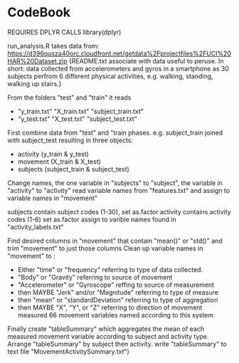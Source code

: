 CodeBook
==============

REQUIRES DPLYR CALLS library(dplyr)

run_analysis.R takes data from:
  https://d396qusza40orc.cloudfront.net/getdata%2Fprojectfiles%2FUCI%20HAR%20Dataset.zip
{README.txt associate with data useful to peruse. In short: data collected from accelerometers
and gyros in a smartphone as 30 subjects perfrom 6 different physical activities, e.g. walking, standing,
walking up stairs.}

From the folders "test" and "train" it reads
* "y_train.txt" "X_train.txt" "subject_train.txt"
* "y_test.txt" "X_test.txt" "subject_test.txt"

First combine data from "test" and "train phases. e.g. subject_train joined with subject_test resulting in
three objects: 
* activity (y_train & y_test)
* movement (X_train & X_test)
* subjects (subject_train & subject_test)

Change names, the one variable in "subjects" to "subject", the variable in "activity" to "activity"
read variable names from "features.txt" and assign to variable names in "movement"

subjects contain subject codes (1-30), set as.factor
activity contains activity codes (1-6) set as.factor assign to varible names found in "activity_labels.txt"

Find desired columns in "movement" that contain "mean()" or "std()" and trim "movement" to just those columns
Clean up variable names in "movement" to :
* Either "time" or "frequency" referring to type of data collected.
* "Body" or "Gravity" referring to source of movement
* "Accelerometer" or "Gyroscope" reffing to source of measurement
* then MAYBE "Jerk" and/or "Magnitude" referring to type of measure
* then "mean" or "standardDeviation" referring to type of aggregation
* then MAYBE "X", "Y", or "Z" referring to direction of movement measured
66 movement variables named according to this system

Finally create "tableSummary" which aggregates the mean of each measured movement variable according to
subject and activity type.
Arrange "tableSummary" by subject then activity.
write "tableSummary" to text file "MovementActivitySummary.txt")
